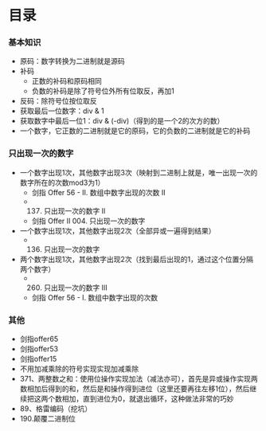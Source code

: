 # 目录

### 基本知识

- 原码：数字转换为二进制就是源码
- 补码
  - 正数的补码和原码相同
  - 负数的补码是除了符号位外所有位取反，再加1
- 反码：除符号位按位取反
- 获取最后一位数字：div & 1
- 获取数字中最后一位1：div & (-div)（得到的是一个2的次方的数）
- 一个数字，它正数的二进制就是它的原码，它的负数的二进制就是它的补码



### 只出现一次的数字

- 一个数字出现1次，其他数字出现3次（映射到二进制上就是，唯一出现一次的数字所在的次数mod3为1）
  - 剑指 Offer 56 - II. 数组中数字出现的次数 II
  - 137. 只出现一次的数字 II
  - 剑指 Offer II 004. 只出现一次的数字 
- 一个数字出现1次，其他数字出现2次（全部异或一遍得到结果）
  - 136. 只出现一次的数字
- 两个数字出现1次，其他数字出现2次（找到最后出现的1，通过这个位置分隔两个数字）
  - 260. 只出现一次的数字 III
  - 剑指 Offer 56 - I. 数组中数字出现的次数



### 其他

- 剑指offer65
- 剑指offer53
- 剑指offer15
- 不用加减乘除的符号实现实现加减乘除
- 371、两整数之和：使用位操作实现加法（减法亦可），首先是异或操作实现两数相加后得到的和，然后是和操作得到进位（这里还要再往左移1位），然后继续把这两个数相加，直到进位为0，就退出循环，这种做法非常的巧妙
- 89、格雷编码（挖坑）
- 190.颠覆二进制位
